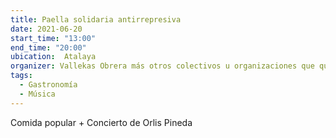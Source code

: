```yaml
---
title: Paella solidaria antirrepresiva
date: 2021-06-20
start_time: "13:00"
end_time: "20:00"
ubication:  Atalaya
organizer: Vallekas Obrera más otros colectivos u organizaciones que quieran colaborar
tags:
  - Gastronomía
  - Música
---
```

Comida popular + Concierto de Orlis Pineda